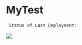 # MyTest
     Status of Last Deployment: 
![](https://github.com/bbkosten/test_page/workflows/Create_infra_AWS/badge.svg)
